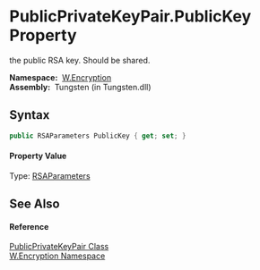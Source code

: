 PublicPrivateKeyPair.PublicKey Property
=======================================
  the public RSA key. Should be shared.

  **Namespace:**  [W.Encryption][1]  
  **Assembly:**  Tungsten (in Tungsten.dll)

Syntax
------

```csharp
public RSAParameters PublicKey { get; set; }
```

#### Property Value
Type: [RSAParameters][2]

See Also
--------

#### Reference
[PublicPrivateKeyPair Class][3]  
[W.Encryption Namespace][1]  

[1]: ../README.md
[2]: http://msdn.microsoft.com/en-us/library/ke2te33h
[3]: README.md